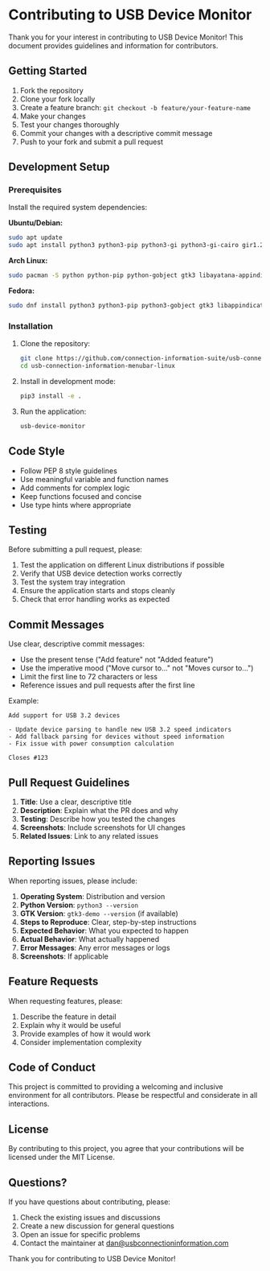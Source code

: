 # Contributing to USB Device Monitor

Thank you for your interest in contributing to USB Device Monitor! This document provides guidelines and information for contributors.

## Getting Started

1. Fork the repository
2. Clone your fork locally
3. Create a feature branch: `git checkout -b feature/your-feature-name`
4. Make your changes
5. Test your changes thoroughly
6. Commit your changes with a descriptive commit message
7. Push to your fork and submit a pull request

## Development Setup

### Prerequisites

Install the required system dependencies:

**Ubuntu/Debian:**
```bash
sudo apt update
sudo apt install python3 python3-pip python3-gi python3-gi-cairo gir1.2-gtk-3.0 gir1.2-ayatanaappindicator3-0.1 usbutils
```

**Arch Linux:**
```bash
sudo pacman -S python python-pip python-gobject gtk3 libayatana-appindicator usbutils
```

**Fedora:**
```bash
sudo dnf install python3 python3-pip python3-gobject gtk3 libappindicator-gtk3 usbutils
```

### Installation

1. Clone the repository:
   ```bash
   git clone https://github.com/connection-information-suite/usb-connection-information-menubar-linux.git
   cd usb-connection-information-menubar-linux
   ```

2. Install in development mode:
   ```bash
   pip3 install -e .
   ```

3. Run the application:
   ```bash
   usb-device-monitor
   ```

## Code Style

- Follow PEP 8 style guidelines
- Use meaningful variable and function names
- Add comments for complex logic
- Keep functions focused and concise
- Use type hints where appropriate

## Testing

Before submitting a pull request, please:

1. Test the application on different Linux distributions if possible
2. Verify that USB device detection works correctly
3. Test the system tray integration
4. Ensure the application starts and stops cleanly
5. Check that error handling works as expected

## Commit Messages

Use clear, descriptive commit messages:

- Use the present tense ("Add feature" not "Added feature")
- Use the imperative mood ("Move cursor to..." not "Moves cursor to...")
- Limit the first line to 72 characters or less
- Reference issues and pull requests after the first line

Example:
```
Add support for USB 3.2 devices

- Update device parsing to handle new USB 3.2 speed indicators
- Add fallback parsing for devices without speed information
- Fix issue with power consumption calculation

Closes #123
```

## Pull Request Guidelines

1. **Title**: Use a clear, descriptive title
2. **Description**: Explain what the PR does and why
3. **Testing**: Describe how you tested the changes
4. **Screenshots**: Include screenshots for UI changes
5. **Related Issues**: Link to any related issues

## Reporting Issues

When reporting issues, please include:

1. **Operating System**: Distribution and version
2. **Python Version**: `python3 --version`
3. **GTK Version**: `gtk3-demo --version` (if available)
4. **Steps to Reproduce**: Clear, step-by-step instructions
5. **Expected Behavior**: What you expected to happen
6. **Actual Behavior**: What actually happened
7. **Error Messages**: Any error messages or logs
8. **Screenshots**: If applicable

## Feature Requests

When requesting features, please:

1. Describe the feature in detail
2. Explain why it would be useful
3. Provide examples of how it would work
4. Consider implementation complexity

## Code of Conduct

This project is committed to providing a welcoming and inclusive environment for all contributors. Please be respectful and considerate in all interactions.

## License

By contributing to this project, you agree that your contributions will be licensed under the MIT License.

## Questions?

If you have questions about contributing, please:

1. Check the existing issues and discussions
2. Create a new discussion for general questions
3. Open an issue for specific problems
4. Contact the maintainer at dan@usbconnectioninformation.com

Thank you for contributing to USB Device Monitor!
